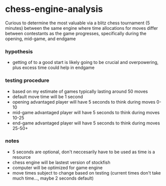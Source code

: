# chess-engine-analysis
Curious to determine the most valuable via a blitz chess tournament (5 minutes) between the same engine where time allocations for moves differ between contestants as the game progresses, specifically during the opening, mid-game, and endgame

### hypothesis
- getting of to a good start is likely going to be crucial and overpowering, plus excess time could help in endgame

### testing procedure
- based on my estimate of games typically lasting around 50 moves
- default move time will be 1 second
- opening advantaged player will have 5 seconds to think during moves 0-10
- mid-game advantaged player will have 5 seconds to think during moves 10-25
- end-game advantaged player will have 5 seconds to think during moves 25-50+

### notes
- 5 seconds are optional, don't neccesarily have to be used as time is a resource
- chess engine will be lastest version of stockfish
- computer will be optimized for game engine
- move times subject to change based on testing (current times don't take much time..., maybe 2 seconds default)
